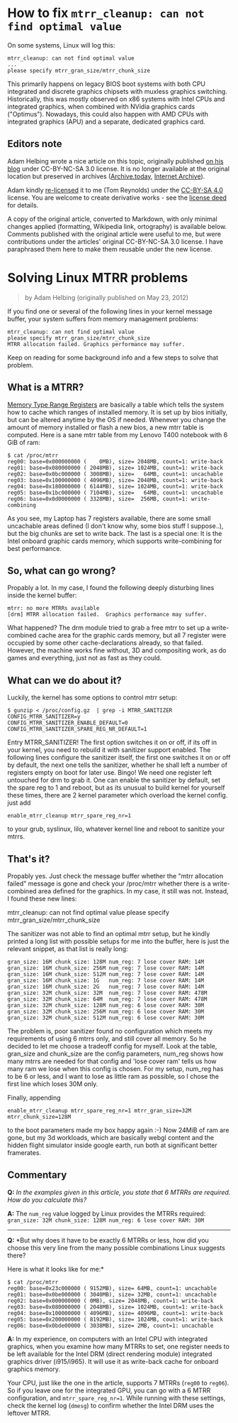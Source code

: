 # How to fix `mtrr_cleanup: can not find optimal value`

On some systems, Linux will log this:

```
mtrr_cleanup: can not find optimal value
...
please specify mtrr_gran_size/mtrr_chunk_size
```

This primarily happens on legacy BIOS boot systems with both CPU integrated and discrete graphics chipsets with muxless graphics switching. Historically, this was mostly observed on x86 systems with Intel CPUs and integrated graphics, when combined with NVidia graphics cards ("Optimus"). Nowadays, this could also happen with AMD CPUs with integrated graphics (APU) and a separate, dedicated graphics card.

## Editors note
Adam Helbing wrote a nice article on this topic, originally published [on his blog](http://my-fuzzy-logic.de/blog/index.php?/archives/41-Solving-linux-MTRR-problems.html) under CC-BY-NC-SA 3.0 license. It is no longer available at the original location but preserved in archives ([Archive.today](http://archive.vn/4xibn), [Internet Archive](http://web.archive.org/web/20190904223631/http://my-fuzzy-logic.de/blog/index.php?/archives/41-Solving-linux-MTRR-problems.html)).

Adam kindly [re-licensed](relicensing_proof/) it to me (Tom Reynolds) under the [CC-BY-SA 4.0](COPYING) license. You are welcome to create derivative works - see the [license deed](https://creativecommons.org/licenses/by/4.0/) for details.

A copy of the original article, converted to Markdown, with only minimal changes applied (formatting, Wikipedia link, ortography) is available below. Comments published with the original article were useful to me, but were contributions under the articles' original CC-BY-NC-SA 3.0 license. I have paraphrased them here to make them reusable under the new license.

# Solving Linux MTRR problems
> by Adam Helbing (originally published on May 23, 2012)

If you find one or several of the following lines in your kernel message buffer, your system suffers from memory management problems:

```
mtrr_cleanup: can not find optimal value
please specify mtrr_gran_size/mtrr_chunk_size
MTRR allocation failed. Graphics performance may suffer.
```


Keep on reading for some background info and a few steps to solve that problem.

## What is a MTRR? 

[Memory Type Range Registers](https://en.wikipedia.org/wiki/Memory_type_range_register) are basically a table which tells the system how to cache which ranges of installed memory. It is set up by bios initially, but can be altered anytime by the OS if needed. Whenever you change the amount of memory installed or flash a new bios, a new mtrr table is computed. Here is a sane mtrr table from my Lenovo T400 notebook with 6 GiB of ram:

```
$ cat /proc/mtrr 
reg00: base=0x000000000 (    0MB), size= 2048MB, count=1: write-back
reg01: base=0x080000000 ( 2048MB), size= 1024MB, count=1: write-back
reg02: base=0x0bc000000 ( 3008MB), size=   64MB, count=1: uncachable
reg03: base=0x100000000 ( 4096MB), size= 2048MB, count=1: write-back
reg04: base=0x180000000 ( 6144MB), size= 1024MB, count=1: write-back
reg05: base=0x1bc000000 ( 7104MB), size=   64MB, count=1: uncachable
reg06: base=0x0d0000000 ( 3328MB), size=  256MB, count=1: write-combining
```

As you see, my Laptop has 7 registers available, there are some small uncachable areas defined (I don't know why, some bios stuff I suppose..), but the big chunks are set to write back. The last is a special one: It is the Intel onboard graphic cards memory, which supports write-combining for best performance.

## So, what can go wrong?

Propably a lot. In my case, I found the following deeply disturbing lines inside the kernel buffer:

```
mtrr: no more MTRRs available
[drm] MTRR allocation failed.  Graphics performance may suffer.
```

What happened? The drm module tried to grab a free mtrr to set up a write-combined cache area for the graphic cards memory, but all 7 register were occupied by some other cache-declarations already, so that failed. However, the machine works fine without, 3D and compositing work, as do games and everything, just not as fast as they could.

## What can we do about it?

Luckily, the kernel has some options to control mtrr setup:

```
$ gunzip < /proc/config.gz  | grep -i MTRR_SANITIZER
CONFIG_MTRR_SANITIZER=y
CONFIG_MTRR_SANITIZER_ENABLE_DEFAULT=0
CONFIG_MTRR_SANITIZER_SPARE_REG_NR_DEFAULT=1
```

Entry MTRR_SANITIZER! The first option switches it on or off, if its off in your kernel, you need to rebuild it with sanitizer support enabled. The following lines configure the sanitizer itself, the first one switches it on or off by default, the next one tells the sanitizer, whether he shall left a number of registers empty on boot for later use. Bingo! We need one register left untouched for drm to grab it. One can enable the sanitizer by default, set the spare reg to 1 and reboot, but as its unusual to build kernel for yourself these times, there are 2 kernel parameter which overload the kernel config. just add

```
enable_mtrr_cleanup mtrr_spare_reg_nr=1
```


to your grub, syslinux, lilo, whatever kernel line and reboot to sanitize your mtrrs. 

## That's it?

Propably yes. Just check the message buffer whether the "mtrr  allocation failed" message is gone and check your /proc/mtrr whether there is a write-combined area defined for the graphics. In my case, it still was not. Instead, I found these new lines:

mtrr_cleanup: can not find optimal value
please specify mtrr_gran_size/mtrr_chunk_size


The sanitizer was not able to find an optimal mtrr setup, but he kindly printed a long list with possible setups for me into the buffer, here is just the relevant snippet, as that list is really long:

```
gran_size: 16M chunk_size: 128M num_reg: 7 lose cover RAM: 14M
gran_size: 16M chunk_size: 256M num_reg: 7 lose cover RAM: 14M
gran_size: 16M chunk_size: 512M num_reg: 7 lose cover RAM: 14M
gran_size: 16M chunk_size: 1G   num_reg: 7 lose cover RAM: 14M
gran_size: 16M chunk_size: 2G   num_reg: 7 lose cover RAM: 14M
gran_size: 32M chunk_size: 32M  num_reg: 7 lose cover RAM: 478M
gran_size: 32M chunk_size: 64M  num_reg: 7 lose cover RAM: 478M
gran_size: 32M chunk_size: 128M num_reg: 6 lose cover RAM: 30M
gran_size: 32M chunk_size: 256M num_reg: 6 lose cover RAM: 30M
gran_size: 32M chunk_size: 512M num_reg: 6 lose cover RAM: 30M
```

The problem is, poor sanitizer found no configuration which meets my requirements of using 6 mtrrs only, and still cover all memory. So he decided to let me choose a tradeoff config for myself. Look at the table, gran_size and chunk_size are the config parameters, num_reg shows how many mtrrs are needed for that config and 'lose cover ram' tells us how many ram we lose when this config is chosen. For my setup, num_reg has to be 6 or less, and I want to lose as little ram as possible, so I chose the first line which loses 30M only. 

Finally, appending  

```
enable_mtrr_cleanup mtrr_spare_reg_nr=1 mtrr_gran_size=32M mtrr_chunk_size=128M
```


to the boot parameters made my box happy again :-)
Now 24MiB of ram are gone, but my 3d workloads, which are basically webgl content and the hidden flight simulator inside google earth, run both at significant better framerates.

## Commentary

**Q:** *In the examples given in this article, you state that 6 MTRRs are required. How do you calculate this?*

**A:** The `num_reg` value logged by Linux provides the MTRRs required: `gran_size: 32M chunk_size: 128M num_reg: 6 lose cover RAM: 30M`

---

**Q:** *But why does it have to be exactly 6 MTRRs or less, how did you choose this very line from the many possible combinations Linux suggests there? 

Here is what it looks like for me:*
```
$ cat /proc/mtrr
reg00: base=0x23c000000 ( 9152MB), size= 64MB, count=1: uncachable
reg01: base=0x0be000000 ( 3040MB), size= 32MB, count=1: uncachable
reg02: base=0x000000000 ( 0MB), size= 2048MB, count=1: write-back
reg03: base=0x080000000 ( 2048MB), size= 1024MB, count=1: write-back
reg04: base=0x100000000 ( 4096MB), size= 4096MB, count=1: write-back
reg05: base=0x200000000 ( 8192MB), size= 1024MB, count=1: write-back
reg06: base=0x0bde00000 ( 3038MB), size= 2MB, count=1: uncachable
```

**A:** In my experience, on computers with an Intel CPU with integrated graphics, when you examine how many MTRRs to set, one register needs to be left available for the Intel DRM (direct rendering module) integrated graphics driver (i915/i965). It will use it as write-back cache for onboard graphics memory.
 
Your CPU, just like the one in the article, supports 7 MTRRs (`reg00` to `reg06`). So if you leave one for the integrated GPU, you can go with a 6 MTRR configuration, and `mtrr_spare_reg_nr=1`. While running with these settings, check the kernel log (`dmesg`) to confirm whether the Intel DRM uses the leftover MTRR.

